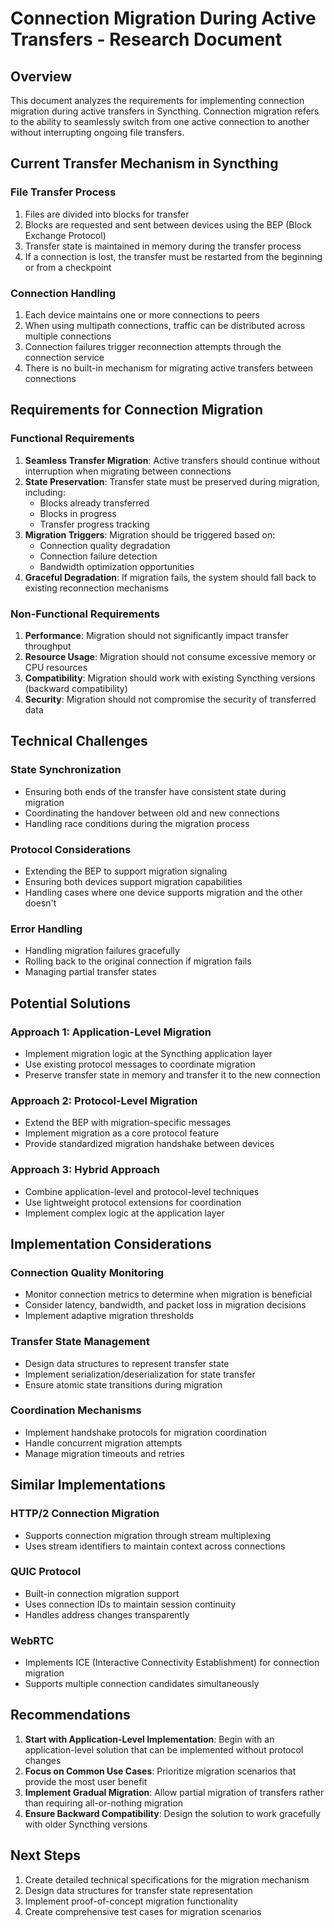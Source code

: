 # Connection Migration During Active Transfers - Research Document

## Overview

This document analyzes the requirements for implementing connection migration during active transfers in Syncthing. Connection migration refers to the ability to seamlessly switch from one active connection to another without interrupting ongoing file transfers.

## Current Transfer Mechanism in Syncthing

### File Transfer Process
1. Files are divided into blocks for transfer
2. Blocks are requested and sent between devices using the BEP (Block Exchange Protocol)
3. Transfer state is maintained in memory during the transfer process
4. If a connection is lost, the transfer must be restarted from the beginning or from a checkpoint

### Connection Handling
1. Each device maintains one or more connections to peers
2. When using multipath connections, traffic can be distributed across multiple connections
3. Connection failures trigger reconnection attempts through the connection service
4. There is no built-in mechanism for migrating active transfers between connections

## Requirements for Connection Migration

### Functional Requirements
1. **Seamless Transfer Migration**: Active transfers should continue without interruption when migrating between connections
2. **State Preservation**: Transfer state must be preserved during migration, including:
   - Blocks already transferred
   - Blocks in progress
   - Transfer progress tracking
3. **Migration Triggers**: Migration should be triggered based on:
   - Connection quality degradation
   - Connection failure detection
   - Bandwidth optimization opportunities
4. **Graceful Degradation**: If migration fails, the system should fall back to existing reconnection mechanisms

### Non-Functional Requirements
1. **Performance**: Migration should not significantly impact transfer throughput
2. **Resource Usage**: Migration should not consume excessive memory or CPU resources
3. **Compatibility**: Migration should work with existing Syncthing versions (backward compatibility)
4. **Security**: Migration should not compromise the security of transferred data

## Technical Challenges

### State Synchronization
- Ensuring both ends of the transfer have consistent state during migration
- Coordinating the handover between old and new connections
- Handling race conditions during the migration process

### Protocol Considerations
- Extending the BEP to support migration signaling
- Ensuring both devices support migration capabilities
- Handling cases where one device supports migration and the other doesn't

### Error Handling
- Handling migration failures gracefully
- Rolling back to the original connection if migration fails
- Managing partial transfer states

## Potential Solutions

### Approach 1: Application-Level Migration
- Implement migration logic at the Syncthing application layer
- Use existing protocol messages to coordinate migration
- Preserve transfer state in memory and transfer it to the new connection

### Approach 2: Protocol-Level Migration
- Extend the BEP with migration-specific messages
- Implement migration as a core protocol feature
- Provide standardized migration handshake between devices

### Approach 3: Hybrid Approach
- Combine application-level and protocol-level techniques
- Use lightweight protocol extensions for coordination
- Implement complex logic at the application layer

## Implementation Considerations

### Connection Quality Monitoring
- Monitor connection metrics to determine when migration is beneficial
- Consider latency, bandwidth, and packet loss in migration decisions
- Implement adaptive migration thresholds

### Transfer State Management
- Design data structures to represent transfer state
- Implement serialization/deserialization for state transfer
- Ensure atomic state transitions during migration

### Coordination Mechanisms
- Implement handshake protocols for migration coordination
- Handle concurrent migration attempts
- Manage migration timeouts and retries

## Similar Implementations

### HTTP/2 Connection Migration
- Supports connection migration through stream multiplexing
- Uses stream identifiers to maintain context across connections

### QUIC Protocol
- Built-in connection migration support
- Uses connection IDs to maintain session continuity
- Handles address changes transparently

### WebRTC
- Implements ICE (Interactive Connectivity Establishment) for connection migration
- Supports multiple connection candidates simultaneously

## Recommendations

1. **Start with Application-Level Implementation**: Begin with an application-level solution that can be implemented without protocol changes
2. **Focus on Common Use Cases**: Prioritize migration scenarios that provide the most user benefit
3. **Implement Gradual Migration**: Allow partial migration of transfers rather than requiring all-or-nothing migration
4. **Ensure Backward Compatibility**: Design the solution to work gracefully with older Syncthing versions

## Next Steps

1. Create detailed technical specifications for the migration mechanism
2. Design data structures for transfer state representation
3. Implement proof-of-concept migration functionality
4. Create comprehensive test cases for migration scenarios